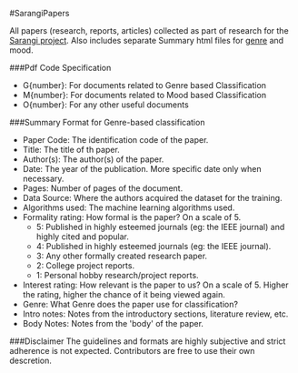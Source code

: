 #SarangiPapers

All papers (research, reports, articles) collected as part of research for the [Sarangi project](https://github.com/lazymahendrathapa/Sarangi).
Also includes separate Summary html files for [genre](https://rawgit.com/codingOtaku/SarangiPapers/master/Genre/Summary.html) and mood.

###Pdf Code Specification
* G{number}: For documents related to Genre based Classification
* M{number}: For documents related to Mood based Classification
* O{number}: For any other useful documents

###Summary Format for Genre-based classification
* Paper Code: The identification code of the paper.
* Title: The title of th paper.
* Author(s): The author(s) of the paper.
* Date: The year of the publication. More specific date only when necessary.
* Pages: Number of pages of the document.
* Data Source: Where the authors acquired the dataset for the training. 
* Algorithms used: The machine learning algorithms used.
* Formality rating: How formal is the paper? On a scale of 5.
    * 5: Published in highly esteemed journals (eg: the IEEE journal) and highly cited and popular.
    * 4: Published in highly esteemed journals (eg: the IEEE journal).
    * 3: Any other formally created research paper.
    * 2: College project reports.
    * 1: Personal hobby research/project reports.
* Interest rating: How relevant is the paper to us? On a scale of 5. Higher the rating, higher the chance of it being viewed again.
* Genre: What Genre does the paper use for classification?
* Intro notes: Notes from the introductory sections, literature review, etc.
* Body Notes: Notes from the 'body' of the paper.

###Disclaimer
The guidelines and formats are highly subjective and strict adherence is not expected. Contributors are free to use their own descretion.



